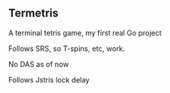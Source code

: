 ## Termetris

A terminal tetris game, my first real Go project

Follows SRS, so T-spins, etc, work.

No DAS as of now

Follows Jstris lock delay
